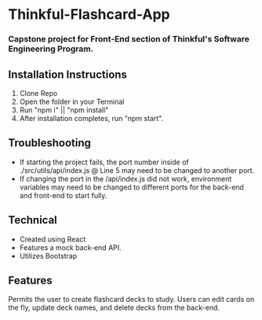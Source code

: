 # Thinkful-Flashcard-App

### Capstone project for Front-End section of Thinkful's Software Engineering Program.

## Installation Instructions

1. Clone Repo
2. Open the folder in your Terminal
3. Run "npm i" || "npm install"
4. After installation completes, run "npm start".

## Troubleshooting

- If starting the project fails, the port number inside of ./src/utils/api/index.js @ Line 5 may need to be changed to another port.
- If changing the port in the /api/index.js did not work, environment variables may need to be changed to different ports for the back-end and front-end to start fully.

## Technical

- Created using React
- Features a mock back-end API.
- Utilizes Bootstrap

## Features

Permits the user to create flashcard decks to study. Users can edit cards on the fly, update deck names, and delete decks from the back-end.
